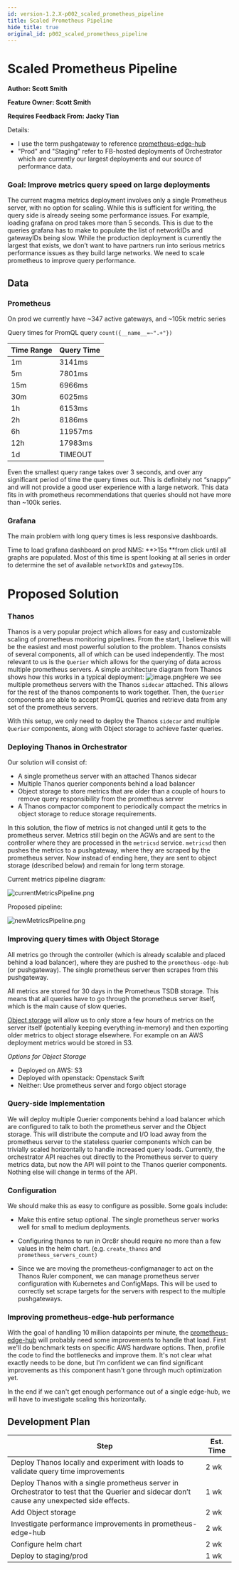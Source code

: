 ```yaml
---
id: version-1.2.X-p002_scaled_prometheus_pipeline
title: Scaled Prometheus Pipeline
hide_title: true
original_id: p002_scaled_prometheus_pipeline
---
```


# Scaled Prometheus Pipeline

**Author: Scott Smith**

**Feature Owner: Scott Smith**

**Requires Feedback From: Jacky Tian**

Details:
* I use the term pushgateway to reference [prometheus-edge-hub](https://github.com/facebookarchive/prometheus-edge-hub)
* "Prod" and "Staging" refer to FB-hosted deployments of Orchestrator which are currently our largest deployments and our source of performance data.

### Goal: Improve metrics query speed on large deployments

The current magma metrics deployment involves only a single Prometheus server, with no option for scaling. While this is sufficient for writing, the query side is already seeing some performance issues. For example, loading grafana on prod takes more than 5 seconds. This is due to the queries grafana has to make to populate the list of networkIDs and gatewayIDs being slow. While the production deployment is currently the largest that exists, we don’t want to have partners run into serious metrics performance issues as they build large networks. We need to scale prometheus to improve query performance.

## Data

### Prometheus

On prod we currently have ~347 active gateways, and ~105k metric series

Query times for PromQL query `count({__name__=~".+"})`

|Time Range	|Query Time	|
|---	|---	|
|1m	|3141ms	|
|5m	|7801ms	|
|15m	|6966ms	|
|30m	|6025ms	|
|1h	|6153ms	|
|2h	|8186ms	|
|6h	|11957ms	|
|12h	|17983ms	|
|1d	|TIMEOUT	|

Even the smallest query range takes over 3 seconds, and over any significant period of time the query times out. This is definitely not “snappy” and will not provide a good user experience with a large network. This data fits in with prometheus recommendations that queries should not have more than ~100k series.

### Grafana

The main problem with long query times is less responsive dashboards.

Time to load grafana dashboard on prod NMS: **>15s **from click until all graphs are populated. Most of this time is spent looking at all series in order to determine the set of available `networkID`s and `gatewayID`s.

# Proposed Solution

### Thanos

Thanos is a very popular project which allows for easy and customizable scaling of prometheus monitoring pipelines. From the start, I believe this will be the easiest and most powerful solution to the problem. Thanos consists of several components, all of which can be used independently. The most relevant to us is the `Querier` which allows for the querying of data across multiple prometheus servers. A simple architecture diagram from Thanos shows how this works in a typical deployment:
![image.png](../../../docs/assets/proposals/p002_scaled_prometheus_pipeline/image.png)Here we see multiple prometheus servers with the Thanos `sidecar` attached. This allows for the rest of the thanos components to work together. Then, the `Querier` components are able to accept PromQL queries and retrieve data from any set of the prometheus servers.

With this setup, we only need to deploy the Thanos `sidecar` and multiple `Querier` components, along with Object storage to achieve faster queries.

### Deploying Thanos in Orchestrator

Our solution will consist of:
* A single prometheus server with an attached Thanos sidecar
* Multiple Thanos querier components behind a load balancer
* Object storage to store metrics that are older than a couple of hours to remove query responsibility from the prometheus server
* A Thanos compactor component to periodically compact the metrics in object storage to reduce storage requirements.

In this solution, the flow of metrics is not changed until it gets to the prometheus server. Metrics still begin on the AGWs and are sent to the controller where they are processed in the `metricsd` service. `metricsd` then pushes the metrics to a pushgateway, where they are scraped by the prometheus server. Now instead of ending here, they are sent to object storage (described below) and remain for long term storage.


Current metrics pipeline diagram:

![currentMetricsPipeline.png](../../../docs/assets/proposals/p002_scaled_prometheus_pipeline/currentMetricsPipeline.png)

Proposed pipeline:

![newMetricsPipeline.png](../../../docs/assets/proposals/p002_scaled_prometheus_pipeline/proposedMetricsPipeline.png)

### Improving query times with Object Storage

All metrics go through the controller (which is already scalable and placed behind a load balancer), where they are pushed to the `prometheus-edge-hub` (or pushgateway). The single prometheus server then scrapes from this pushgateway.

All metrics are stored for 30 days in the Prometheus TSDB storage. This means that all queries have to go through the prometheus server itself, which is the main cause of slow queries.

[Object storage](https://thanos.io/tip/thanos/storage.md/) will allow us to only store a few hours of metrics on the server itself (potentially keeping everything in-memory) and then exporting older metrics to object storage elsewhere. For example on an AWS deployment metrics would be stored in S3.

*Options for Object Storage*
* Deployed on AWS: S3
* Deployed with openstack: Openstack Swift
* Neither: Use prometheus server and forgo object storage

### Query-side Implementation

We will deploy multiple Querier components behind a load balancer which are configured to talk to both the prometheus server and the Object storage. This will distribute the compute and I/O load away from the prometheus server to the stateless querier components which can be trivially scaled horizontally to handle increased query loads. Currently, the orchestrator API reaches out directly to the Prometheus server to query metrics data, but now the API will point to the Thanos querier components. Nothing else will change in terms of the API.

### Configuration

We should make this as easy to configure as possible. Some goals include:

* Make this entire setup optional. The single prometheus server works well for small to medium deployments.
* Configuring thanos to run in Orc8r should require no more than a few values in the helm chart. (e.g. `create_thanos` and `prometheus_servers_count)`

* Since we are moving the prometheus-configmanager to act on the Thanos Ruler component, we can manage prometheus server configuration with Kubernetes and ConfigMaps. This will be used to correctly set scrape targets for the servers with respect to the multiple pushgateways.

### Improving prometheus-edge-hub performance

With the goal of handling 10 million datapoints per minute, the [prometheus-edge-hub](https://github.com/facebookincubator/prometheus-edge-hub) will probably need some improvements to handle that load. First we'll do benchmark tests on specific AWS hardware options. Then, profile the code to find the bottlenecks and improve them. It's not clear what exactly needs to be done, but I'm confident we can find significant improvements as this component hasn't gone through much optimization yet.

In the end if we can't get enough performance out of a single edge-hub, we will have to investigate scaling this horizontally.


## Development Plan

|Step	|Est. Time	|
|---	|---	|
|Deploy Thanos locally and experiment with loads to validate query time improvements	|2 wk	|
|Deploy Thanos with a single prometheus server in Orchestrator to test that the Querier and sidecar don’t cause any unexpected side effects.	|1 wk	|
|Add Object storage |2 wk	|
|Investigate performance improvements in prometheus-edge-hub | 2 wk |
|Configure helm chart |2 wk	|
|Deploy to staging/prod	|1 wk	|

